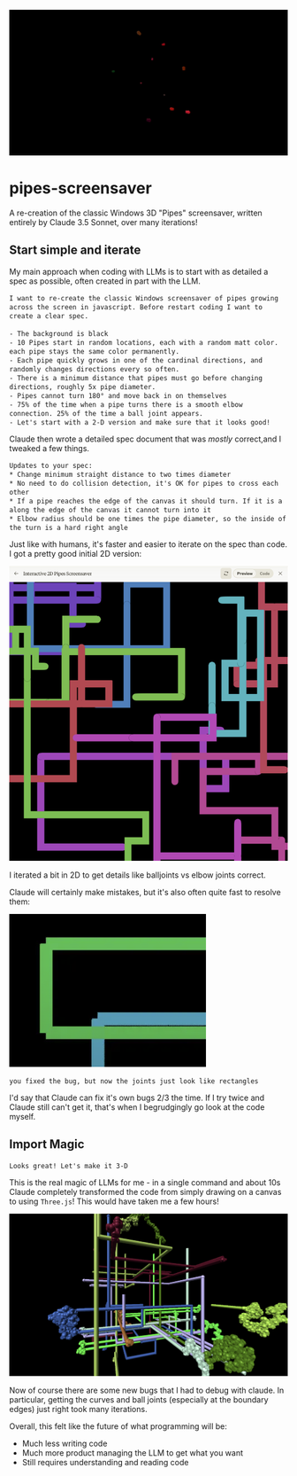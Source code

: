 ![sc1](gifs/red-trimmed.gif)
# pipes-screensaver
A re-creation of the classic Windows 3D "Pipes" screensaver, written entirely by Claude 3.5 Sonnet, over many iterations!

## Start simple and iterate

My main approach when coding with LLMs is to start with as detailed a spec as possible, often created in part with the LLM.

```
I want to re-create the classic Windows screensaver of pipes growing across the screen in javascript. Before restart coding I want to create a clear spec.

- The background is black
- 10 Pipes start in random locations, each with a random matt color. each pipe stays the same color permanently.
- Each pipe quickly grows in one of the cardinal directions, and randomly changes directions every so often.
- There is a minimum distance that pipes must go before changing directions, roughly 5x pipe diameter.
- Pipes cannot turn 180° and move back in on themselves
- 75% of the time when a pipe turns there is a smooth elbow connection. 25% of the time a ball joint appears.
- Let's start with a 2-D version and make sure that it looks good!
```

Claude then wrote a detailed spec document that was _mostly_ correct,and I tweaked a few things.

```
Updates to your spec:
* Change minimum straight distance to two times diameter
* No need to do collision detection, it's OK for pipes to cross each other
* If a pipe reaches the edge of the canvas it should turn. If it is a along the edge of the canvas it cannot turn into it
* Elbow radius should be one times the pipe diameter, so the inside of the turn is a hard right angle
```

Just like with humans, it's faster and easier to iterate on the spec than code. I got a pretty good initial 2D version:

![](imgs/2d.png)

I iterated a bit in 2D to get details like balljoints vs elbow joints correct.

Claude will certainly make mistakes, but it's also often quite fast to resolve them:

![](imgs/2d-bug.png)

```
you fixed the bug, but now the joints just look like rectangles
```

I'd say that Claude can fix it's own bugs 2/3 the time. If I try twice and Claude still can't get it, that's when I begrudgingly go look at the code myself.

## Import Magic

```
Looks great! Let's make it 3-D
```

This is the real magic of LLMs for me - in a single command and about 10s Claude completely transformed the code from simply drawing on a canvas to using `Three.js`! This would have taken me a few hours!

![](imgs/bug1.png)

Now of course there are some new bugs that I had to debug with claude. In particular, getting the curves and ball joints (especially at the boundary edges) just right took many iterations.

Overall, this felt like the future of what programming will be: 
- Much less writing code
- Much more product managing the LLM to get what you want 
- Still requires understanding and reading code